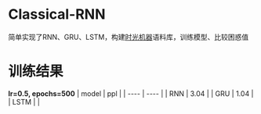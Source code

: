 # Classical-RNN
简单实现了RNN、GRU、LSTM，构建[时光机器](https://www.gutenberg.org/ebooks/35)语料库，训练模型、比较困惑值

# 训练结果
**lr=0.5, epochs=500**
|   model   |   ppl   |
| ---- | ---- |
|   RNN   |   3.04   |
|   GRU   |   1.04   |
|   LSTM   |      |
